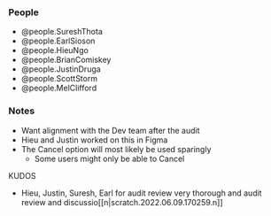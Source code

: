 
### People

- @people.SureshThota
- @people.EarlSioson
- @people.HieuNgo
- @people.BrianComiskey
- @people.JustinDruga
- @people.ScottStorm
- @people.MelClifford

### Notes

- Want alignment with the Dev team after the audit  
- Hieu and Justin worked on this in Figma
- The Cancel option will most likely be used sparingly
  - Some users might only be able to Cancel

KUDOS  

- Hieu, Justin, Suresh, Earl for audit review very thorough and audit review and discussio[[n|scratch.2022.06.09.170259.n]]